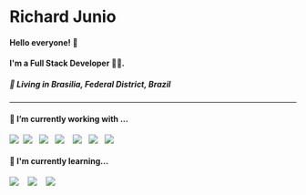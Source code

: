 <h1>Richard Junio</h1>

<h4>
    Hello everyone! 👋
</h4>
<h4>
    I'm a Full Stack Developer 👨‍💻.
</h4>
<h5>
    📌  Living in <b>Brasilia</b>, <b>Federal District</b>, <b>Brazil</b>  
</h5>

<hr>

<h4> 🔭 I’m currently working with ...</h4>

<p>
  <img src="https://img.shields.io/badge/html5%20-%23e34f25.svg?&style=for-the-badge&logo=html5&logoColor=white" />&nbsp;&nbsp;<img src="https://img.shields.io/badge/css3%20-%231572B6.svg?&style=for-the-badge&logo=css3&logoColor=white" />&nbsp;&nbsp;
  <img src="https://img.shields.io/badge/javascript%20-%23F7DF1E.svg?&style=for-the-badge&logo=javascript&logoColor=white" />&nbsp;&nbsp;
  <img src="https://img.shields.io/badge/node.js%20-%23339933.svg?&style=for-the-badge&logo=node.js&logoColor=white" />&nbsp;&nbsp;&nbsp;
  <img src="https://img.shields.io/badge/react%20-%2361DAFB.svg?&style=for-the-badge&logo=react&logoColor=white" />&nbsp;&nbsp;
  <img src="https://img.shields.io/badge/react_native%20-%23358CC1.svg?&style=for-the-badge&logo=react&logoColor=white" />&nbsp;&nbsp;
  <img src="https://img.shields.io/badge/redux-%23764abc.svg?&style=for-the-badge&logo=redux&logoColor=white" />&nbsp;&nbsp;&nbsp;

<h4>🌱 I'm currently learning...</h4>
<p>
  <img src="https://img.shields.io/badge/laravel-%23D14836.svg?&style=for-the-badge&logo=laravel&logoColor=white" />&nbsp;&nbsp;&nbsp;
  <img src="https://img.shields.io/badge/typescript-%2300499A.svg?&style=for-the-badge&logo=typescript&logoColor=white" />&nbsp;&nbsp;&nbsp;
  <img src="https://img.shields.io/badge/adonis-%23220052.svg?&style=for-the-badge&logo=adonisjs&logoColor=white" />&nbsp;&nbsp;&nbsp;
</p>
